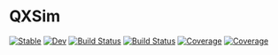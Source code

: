 # QXSim

[![Stable](https://img.shields.io/badge/docs-stable-blue.svg)](https://JuliaQX.github.io/QXSim.jl/stable)
[![Dev](https://img.shields.io/badge/docs-dev-blue.svg)](https://JuliaQX.github.io/QXSim.jl/dev)
[![Build Status](https://github.com/JuliaQX/QXSim.jl/workflows/CI/badge.svg)](https://github.com/JuliaQX/QXSim.jl/actions)
[![Build Status](https://github.com/JuliaQX/QXSim.jl/badges/master/pipeline.svg)](https://github.com/JuliaQX/QXSim.jl/pipelines)
[![Coverage](https://github.com/JuliaQX/QXSim.jl/badges/master/coverage.svg)](https://github.com/JuliaQX/QXSim.jl/commits/master)
[![Coverage](https://codecov.io/gh/JuliaQX/QXSim.jl/branch/master/graph/badge.svg)](https://codecov.io/gh/JuliaQX/QXSim.jl)
